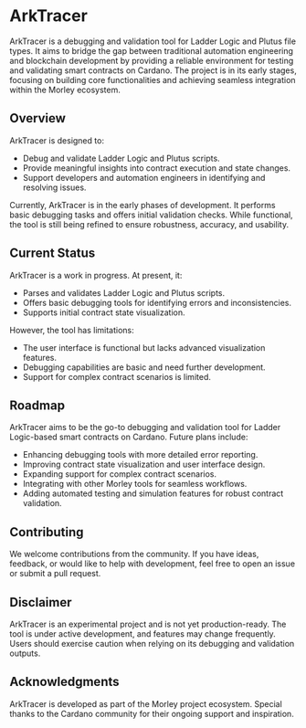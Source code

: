 # ArkTracer

ArkTracer is a debugging and validation tool for Ladder Logic and Plutus file types. It aims to bridge the gap between traditional automation engineering and blockchain development by providing a reliable environment for testing and validating smart contracts on Cardano. The project is in its early stages, focusing on building core functionalities and achieving seamless integration within the Morley ecosystem.

## Overview

ArkTracer is designed to:
- Debug and validate Ladder Logic and Plutus scripts.
- Provide meaningful insights into contract execution and state changes.
- Support developers and automation engineers in identifying and resolving issues.

Currently, ArkTracer is in the early phases of development. It performs basic debugging tasks and offers initial validation checks. While functional, the tool is still being refined to ensure robustness, accuracy, and usability.

## Current Status

ArkTracer is a work in progress. At present, it:
- Parses and validates Ladder Logic and Plutus scripts.
- Offers basic debugging tools for identifying errors and inconsistencies.
- Supports initial contract state visualization.

However, the tool has limitations:
- The user interface is functional but lacks advanced visualization features.
- Debugging capabilities are basic and need further development.
- Support for complex contract scenarios is limited.

## Roadmap

ArkTracer aims to be the go-to debugging and validation tool for Ladder Logic-based smart contracts on Cardano. Future plans include:
- Enhancing debugging tools with more detailed error reporting.
- Improving contract state visualization and user interface design.
- Expanding support for complex contract scenarios.
- Integrating with other Morley tools for seamless workflows.
- Adding automated testing and simulation features for robust contract validation.

## Contributing

We welcome contributions from the community. If you have ideas, feedback, or would like to help with development, feel free to open an issue or submit a pull request.

## Disclaimer

ArkTracer is an experimental project and is not yet production-ready. The tool is under active development, and features may change frequently. Users should exercise caution when relying on its debugging and validation outputs.

## Acknowledgments

ArkTracer is developed as part of the Morley project ecosystem. Special thanks to the Cardano community for their ongoing support and inspiration.
